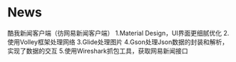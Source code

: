 # News
酷我新闻客户端（彷网易新闻客户端）
  1.Material Design，UI界面更细腻优化
  2.使用Volley框架处理网络
  3.Glide处理图片
  4.Gson处理Json数据的封装和解析，实现了数据的交互
  5.使用Wireshark抓包工具，获取网易新闻接口
  
